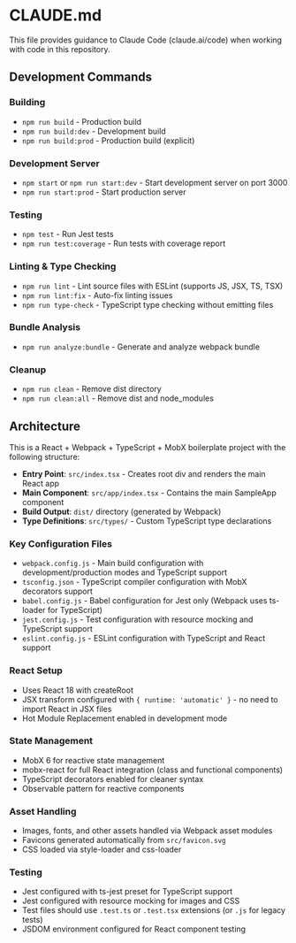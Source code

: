 # CLAUDE.md

This file provides guidance to Claude Code (claude.ai/code) when working with code in this repository.

## Development Commands

### Building
- `npm run build` - Production build
- `npm run build:dev` - Development build
- `npm run build:prod` - Production build (explicit)

### Development Server
- `npm start` or `npm run start:dev` - Start development server on port 3000
- `npm run start:prod` - Start production server

### Testing
- `npm test` - Run Jest tests
- `npm run test:coverage` - Run tests with coverage report

### Linting & Type Checking
- `npm run lint` - Lint source files with ESLint (supports JS, JSX, TS, TSX)
- `npm run lint:fix` - Auto-fix linting issues
- `npm run type-check` - TypeScript type checking without emitting files

### Bundle Analysis
- `npm run analyze:bundle` - Generate and analyze webpack bundle

### Cleanup
- `npm run clean` - Remove dist directory
- `npm run clean:all` - Remove dist and node_modules

## Architecture

This is a React + Webpack + TypeScript + MobX boilerplate project with the following structure:

- **Entry Point**: `src/index.tsx` - Creates root div and renders the main React app
- **Main Component**: `src/app/index.tsx` - Contains the main SampleApp component
- **Build Output**: `dist/` directory (generated by Webpack)
- **Type Definitions**: `src/types/` - Custom TypeScript type declarations

### Key Configuration Files
- `webpack.config.js` - Main build configuration with development/production modes and TypeScript support
- `tsconfig.json` - TypeScript compiler configuration with MobX decorators support
- `babel.config.js` - Babel configuration for Jest only (Webpack uses ts-loader for TypeScript)
- `jest.config.js` - Test configuration with resource mocking and TypeScript support
- `eslint.config.js` - ESLint configuration with TypeScript and React support

### React Setup
- Uses React 18 with createRoot
- JSX transform configured with `{ runtime: 'automatic' }` - no need to import React in JSX files
- Hot Module Replacement enabled in development mode

### State Management
- MobX 6 for reactive state management
- mobx-react for full React integration (class and functional components)
- TypeScript decorators enabled for cleaner syntax
- Observable pattern for reactive components

### Asset Handling
- Images, fonts, and other assets handled via Webpack asset modules
- Favicons generated automatically from `src/favicon.svg`
- CSS loaded via style-loader and css-loader

### Testing
- Jest configured with ts-jest preset for TypeScript support
- Jest configured with resource mocking for images and CSS
- Test files should use `.test.ts` or `.test.tsx` extensions (or `.js` for legacy tests)
- JSDOM environment configured for React component testing
